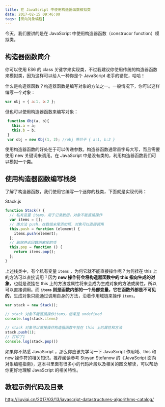 ```yaml
---
title: 在 JavaScript 中使用构造器函数模拟类
date: 2017-02-15 09:46:00
tags: [面向对象编程]
---
```


今天，我们要讲的是在 JavaScript 中使用构造器函数（construcor function）模拟类。

<!--more-->

## 构造器函数简介

你可以使用 ES6 的 class 关键字来实现类，不过我建议你使用传统的构造器函数来模拟类，因为这样可以给人一种你是个 JavaScript 老手的错觉，哈哈！

什么是构造器函数？构造器函数是编写对象的方法之一。一般情况下，你可以这样编写一个对象：

```js
var obj = { a:1, b:2 };
```
 
但也可以使用构造器函数来编写对象：
```js
 function Obj(a, b){
   this.a = a;
   this.b = b;
 }
 var obj = new Obj(1, 2); //obj 等价于 { a:1, b:2 }
```
使用构造器函数的好处在于可以传递参数。构造器函数通常首字母大写，而且需要使用 new 关键词来调用。在 JavaScript 中是没有类的，利用构造器函数我们可以模拟一个类。

## 使用构造器函数编写栈类

了解了构造器函数，我们使用它编写一个迷你的栈类，下面就是实现代码：

Stack.js

```js
function Stack() {
  // 私有变量 items，用于记录数组，对象不能直接操作
  var items = [];
  // 类方法 push，在数组末尾添加项，对象可以直接调用
  this.push = function (element) {
    items.push(element);
  };
  // 删除并返回数组末尾的项
  this.pop = function () {
    return items.pop();
  };
}
```

上述栈类中，有个私有变量 `items` ，为何它就不能直接操作呢？为何挂在 this 上的方法可以直接调用？因为 **new 操作符会将构造器函数中的 this 指向生成的对象**，也就是说挂在 this 上的方法或属性将来会成为生成对象的方法或属性，所以可以直接调用。而 **`items` 则是函数内部的一个局部变量，它在函数外部是不可见的**，生成对象只能通过调用自身的方法，沿着作用域链来操作 `items`。

```js
var stack = new Stack();

// stack 对象不能直接操作items，结果是 undefined
console.log(stack.items) 
 
// stack 对象可以直接操作构造器函数中挂在 this 上的属性和方法
stack.push(1);
// 打印了1
console.log(stack.pop())
```

如果你不熟悉 JavaScript ，那么你应该先学习一下 JavaScript 作用域、this 和 new 操作符的相关知识。推荐阅读参考 Stoyan Stefanow 的《JavaScript 面向对象编程指南》，这本书里面有很多小的代码片段以及相关的图文解读，可以帮助你更好地理解 JavaScript 的相关特性。

## 教程示例代码及目录

http://liuyiqi.cn/2017/03/13/javascript-datastructures-algorithms-catalog/